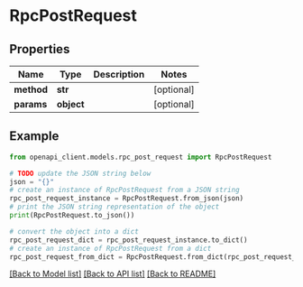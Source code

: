 # RpcPostRequest


## Properties

Name | Type | Description | Notes
------------ | ------------- | ------------- | -------------
**method** | **str** |  | [optional] 
**params** | **object** |  | [optional] 

## Example

```python
from openapi_client.models.rpc_post_request import RpcPostRequest

# TODO update the JSON string below
json = "{}"
# create an instance of RpcPostRequest from a JSON string
rpc_post_request_instance = RpcPostRequest.from_json(json)
# print the JSON string representation of the object
print(RpcPostRequest.to_json())

# convert the object into a dict
rpc_post_request_dict = rpc_post_request_instance.to_dict()
# create an instance of RpcPostRequest from a dict
rpc_post_request_from_dict = RpcPostRequest.from_dict(rpc_post_request_dict)
```
[[Back to Model list]](../README.md#documentation-for-models) [[Back to API list]](../README.md#documentation-for-api-endpoints) [[Back to README]](../README.md)


